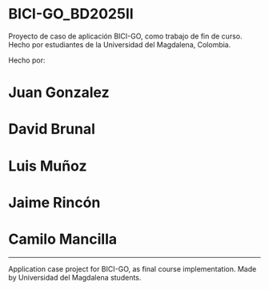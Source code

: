 # BICI-GO_BD2025II
Proyecto de caso de aplicación BICI-GO, como trabajo de fin de curso.
Hecho por estudiantes de la Universidad del Magdalena, Colombia.

Hecho por:
 # Juan Gonzalez
 # David Brunal
 # Luis Muñoz
 # Jaime Rincón
 # Camilo Mancilla

---------------------------------------------------------------------
Application case project for BICI-GO, as final course implementation.
Made by Universidad del Magdalena students.

